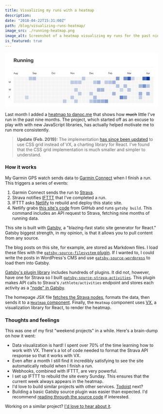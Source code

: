 ```yaml
---
title: Visualizing my runs with a heatmap
description:
date: "2018-04-22T15:31:00Z"
path: /blog/visualizing-runs-heatmap/
image_src: ./running-heatmap.png
image_alt: Screenshot of a heatmap visualizing my runs for the past nine months
is_featured: true
---
```


![Screenshot of a heatmap visualizing my runs for the past nine months](./running-heatmap.png)

Last month I added a [heatmap to danoc.me](https://5adcab15dd6a541f4bb0d0cf--danoc.netlify.com/#running) that shows how ~~much~~ little I've run in the past nine months. The project, which started off as an excuse to play with with new JavaScript libraries, has actually helped motivate me to run more consistently.

> **Update (Feb. 2019):** The implementation [has since been updated](https://github.com/danoc/danoc.me/pull/12) to use CSS grid instead of VX, a charting library for React. I've found that the CSS grid implementation is much smaller and simpler to understand.

### How it works

My Garmin GPS watch sends data to [Garmin Connect](https://connect.garmin.com/) when I finish a run. This triggers a series of events:

1.  Garmin Connect sends the run to [Strava](https://www.strava.com/).
2.  Strava notifies [IFTTT](https://ifttt.com/) that I've completed a run.
3.  IFTTT asks [Netlify](https://www.netlify.com/) to rebuild and deploy this static site.
4.  Netlify grabs [this site's code](https://github.com/danoc/danoc.me) from GitHub and runs `gatsby build`. This command includes an API request to Strava, fetching nine months of running data.

This site is built with [Gatsby](https://www.gatsbyjs.org/), a "blazing-fast static site generator for React." Gatsby biggest strength, in my opinion, is that it allows you to pull content from any source.

The blog posts on this site, for example, are stored as Markdown files. I load these files with the [`gatsby-source-filesystem` plugin](https://www.gatsbyjs.org/packages/gatsby-source-filesystem/). If I wanted to, I could write the posts in WordPress's CMS and use [`gatsby-source-wordpress`](https://www.gatsbyjs.org/packages/gatsby-source-wordpress/) to load them into Gatsby.

[Gatsby's plugin library](https://www.gatsbyjs.org/packages/) includes hundreds of plugins. It did not, however, have one for Strava so I built [`gatsby-source-strava-activities`](https://github.com/danoc/gatsby-source-strava-activities). This plugin makes API calls to Strava's `/athlete/activities` endpoint and stores each activity as a ["node" in Gatsby](https://www.gatsbyjs.org/docs/node-interface/).

The homepage JSX file [fetches the Strava nodes](https://github.com/danoc/danoc.me/blob/e0c8702f5c21786eda310a266e2f7acfa02aef4f/src/pages/index.jsx#L197-L207), formats the data, then sends it to a [`Heatmap` component](https://github.com/danoc/danoc.me/blob/886bd9b7cebd6a9e334ef7d2cecc57994cf564ba/src/components/heatmap.jsx). Finally, the `Heatmap` component uses [VX](https://github.com/hshoff/vx), a visualization library for React, to render the heatmap.

### Thoughts and feelings

This was one of my first "weekend projects" in a while. Here's a brain-dump on how it went:

- Data visualization is hard! I spent over 70% of the time learning how to work with VX. There's a lot of code needed to format the Strava API response so that it works with VX.
- Even after a month I still find it incredibly satisfying to see the site automatically rebuild when I finish a run.
- Webhooks, combined with IFTTT, are very powerful.
- I set up IFTTT to rebuild the site every Sunday. This ensures that the current week always appears in the heatmap.
- I'd love to build similar projects with other services. [Todoist](https://todoist.com/) next?
- Building a basic Gatsby source plugin was easier than expected. I'd recommend [reading through the source code](https://github.com/danoc/gatsby-source-strava-activities/blob/master/src/gatsby-node.js) if interested.

Working on a similar project? [I'd love to hear about it](https://twitter.com/_danoc).

